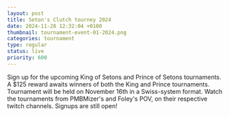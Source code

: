 ```yaml
---
layout: post
title: Seton's Clutch tourney 2024
date: 2024-11-28 12:32:04 +0100
thumbnail: tournament-event-01-2024.png
categories: tournament
type: regular
status: live
priority: 600
---
```


Sign up for the upcoming King of Setons and Prince of Setons tournaments. A $125 reward awaits winners of both the King and Prince tournaments. Tournament will be held on November 16th in a Swiss-system format. Watch the tournaments from PMBMizer's and Foley's POV, on their respective twitch channels. Signups are still open!
